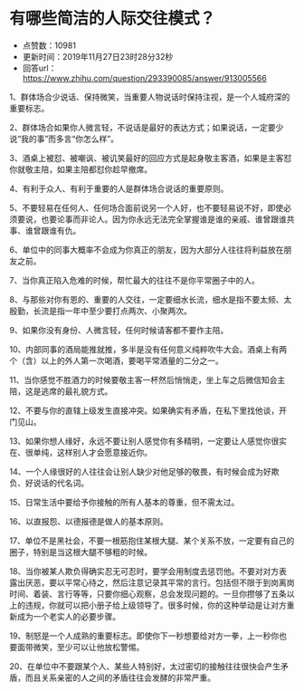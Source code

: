 # 有哪些简洁的人际交往模式？
- 点赞数：10981
- 更新时间：2019年11月27日23时28分32秒
- 回答url：https://www.zhihu.com/question/293390085/answer/913005566
<body>
 <p data-pid="e-gJ4M8C">1、群体场合少说话、保持微笑，当重要人物说话时保持注视，是一个人城府深的重要标志。</p>
 <p data-pid="dDcahHyR">2、群体场合如果你人微言轻，不说话是最好的表达方式；如果说话，一定要少说“我的事”而多言“你怎么样”。</p>
 <p data-pid="KtpPwmF8">3、酒桌上被怼、被嘲讽、被讥笑最好的回应方式是起身敬主客酒，如果是主客怼你就敬主陪，如果主陪都怼你趁早撤席。</p>
 <p data-pid="d6LpLpCH">4、有利于众人、有利于重要的人是群体场合说话的重要原则。</p>
 <p data-pid="h4bTH-Vd">5、不要轻易在任何人、任何场合面前说另一个人好，也不要轻易说不好，即使必须要说，也要论事而非论人。因为你永远无法完全掌握谁是谁的亲戚、谁曾跟谁共事、谁曾跟谁有仇。</p>
 <p data-pid="h5Y6CARx">6、单位中的同事大概率不会成为你真正的朋友，因为大部分人往往将利益放在朋友之前。</p>
 <p data-pid="4CXlE1av">7、当你真正陷入危难的时候，帮忙最大的往往不是你平常圈子中的人。</p>
 <p data-pid="kaDgr8-2">8、与那些对你有恩的、重要的人交往，一定要细水长流，细水是指不要太频、太殷勤，长流是指一年中至少要打点两次、小聚两次。</p>
 <p data-pid="-7_vooDS">9、如果你没有身份、人微言轻，任何时候请客都不要作主陪。</p>
 <p data-pid="WSBAtYYY">10、内部同事的酒局能推就推，多半是没有任何意义纯粹吹牛大会。酒桌上有两个（含）以上的外人第一次喝酒，要喝平常酒量的二分之一。</p>
 <p data-pid="wllil9qf">11、当你感觉不胜酒力的时候要敬主客一杯然后悄悄走，坐上车之后微信知会主陪，这是逃席的最礼貌方式。</p>
 <p data-pid="mb_w41VV">12、不要与你的直辖上级发生直接冲突。如果确实有矛盾，在私下里找他谈，开门见山。</p>
 <p data-pid="7Tb4F0OD">13、如果你想人缘好，永远不要让别人感觉你有多精明，一定要让人感觉你很实在、很单纯，这样别人才会愿意接近你。</p>
 <p data-pid="mjU0GFyn">14、一个人缘很好的人往往会让别人缺少对他足够的敬畏，有时候会成为好欺负、好说话的代名词。</p>
 <p data-pid="pvC_Sc3v">15、日常生活中要给予你接触的所有人基本的尊重，但不需太过。</p>
 <p data-pid="r59qC8Iw">16、以直报怨、以德报德是做人的基本原则。</p>
 <p data-pid="EMbAeTYV">17、单位不是黑社会，不要一根筋抱住某根大腿、某个关系不放，一定要有自己的圈子，特别是当这根大腿不够粗的时候。</p>
 <p data-pid="6dkOfH18">18、当你被某人欺负得确实忍无可忍时，要学会用制度去惩罚他。不要对对方表露出厌恶，要以平常心待之，然后注意记录其平常的言行。包括但不限于到岗离岗时间、着装、言行等等，只要你细心观察，总会发现问题的。一旦你攒够了五条以上的违规，你就可以把小册子给上级领导了。很多时候，你的这种举动是让对方重新成为一个老实人的必要步骤。</p>
 <p data-pid="Ko7liA9h">19、制怒是一个人成熟的重要标志。即使你下一秒想要给对方一拳，上一秒你也要面带微笑，至少可以让他放松警惕。</p>
 <p data-pid="LxJCg7Dr">20、在单位中不要跟某个人、某些人特别好，太过密切的接触往往很快会产生矛盾，而且关系亲密的人之间的矛盾往往会发酵的非常严重。</p>
</body>